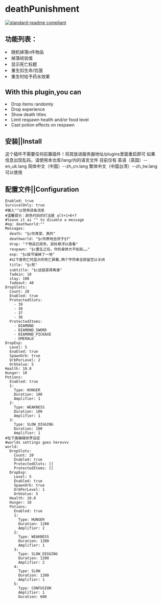 # deathPunishment
[![standard-readme compliant](https://img.shields.io/badge/readme%20style-standard-brightgreen.svg?style=flat-square)](https://github.com/RichardLitt/standard-readme)

## 功能列表：

<li>随机掉落n件物品</li>
<li>掉落经验值</li>
<li>显示死亡标题</li>
<li>重生扣生命/饥饿</li>
<li>重生时给予药水效果</li>

## With this plugin,you can

<li>Drop items randomly</li>
<li>Drop experience</li>
<li>Show death titles</li>
<li>Limit respawn health and/or food level</li>
<li>Cast potion effects on respawn</li>

## 安装||Install

这个插件不需要任何前置插件！将其放进服务器地址/plugins里面重启即可
如果信息出现乱码，请使用本仓库/lang/内的语言文件
目前仅有
英语（英国）--en_uk.lang
简体中文（中国）--zh_cn.lang
繁体中文（中国台湾）--zh_tw.lang
可以使用

## 配置文件||Configuration

```
Enabled: true
SurvivalOnly: true
#输入""以禁用该条消息
#温馨提示：颜色代码的打法是 alt+1+6+7
#leave it as "" to disable a message
#eg: deathworld:""
Messages:
  death: "§c你真菜，真的"
  deathworld: "§c你原地去世于§f"
  drop: "个物品已损失，鼠标悬浮以查看"
  respawn: "§c重生之后，你的身体大不如前……"
  exp: "§c级节操掉了一地"
  #以下是死亡时显示的死亡屏幕,两个字符串全部留空以关闭
  title: "§c死"
  subtitle: "§c这就菜得离谱"
  fadein: 10
  stay: 100
  fadeout: 40
DropSlots:
  Count: 20
  Enabled: true
  ProtectedSlots: 
    - 39
    - 38
    - 37
    - 36
  ProtectedItems: 
    - DIAMOND
    - DIAMOND_SWORD
    - DIAMOND_PICKAXE
    - EMERALD
DropExp:
  Level: 5
  Enabled: true
  SpawnOrb: true
  OrbPerLevel: 2
  OrbValue: 5
Health: 10.0
Hunger: 10
Potions:
  Enabled: true
  1:
    Type: HUNGER
    Duration: 100
    Amplifier: 1
  2:
    Type: WEAKNESS
    Duration: 100
    Amplifier: 1
  3:
    Type: SLOW_DIGGING
    Duration: 100
    Amplifier: 1
#在下面编辑世界设定
#worlds settings goes herevvv
world:
  DropSlots:
    Count: 20
    Enabled: true
    ProtectedSlots: []
    ProtectedItems: []
  DropExp:
    Level: 5
    Enabled: true
    SpawnOrb: true
    OrbPerLevel: 1
    OrbValue: 5
  Health: 10.0
  Hunger: 10
  Potions:
    Enabled: true
    1:
      Type: HUNGER
      Duration: 1200
      Amplifier: 2
    2:
      Type: WEAKNESS
      Duration: 1200
      Amplifier: 1
    3:
      Type: SLOW_DIGGING
      Duration: 1200
      Amplifier: 2
    4:
      Type: SLOW
      Duration: 1200
      Amplifier: 1
    5:
      Type: CONFUSION
      Amplifier: 1
      Duration: 600
```

